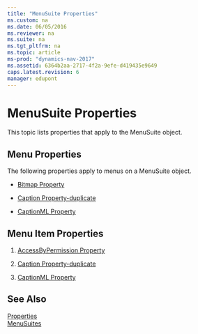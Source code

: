 ```yaml
---
title: "MenuSuite Properties"
ms.custom: na
ms.date: 06/05/2016
ms.reviewer: na
ms.suite: na
ms.tgt_pltfrm: na
ms.topic: article
ms-prod: "dynamics-nav-2017"
ms.assetid: 6364b2aa-2717-4f2a-9efe-d419435e9649
caps.latest.revision: 6
manager: edupont
---
```

# MenuSuite Properties
This topic lists properties that apply to the MenuSuite object.  
  
## Menu Properties  
 The following properties apply to menus on a MenuSuite object.  
  
-   [Bitmap Property](Bitmap-Property.md)  
  
-   [Caption Property\-duplicate](Caption-Property-duplicate.md)  
  
-   [CaptionML Property](CaptionML-Property.md)  
  
## Menu Item Properties  
  
1.  [AccessByPermission Property](AccessByPermission-Property.md)  
  
2.  [Caption Property\-duplicate](Caption-Property-duplicate.md)  
  
3.  [CaptionML Property](CaptionML-Property.md)  
  
## See Also  
 [Properties](Properties.md)   
 [MenuSuites](MenuSuites.md)